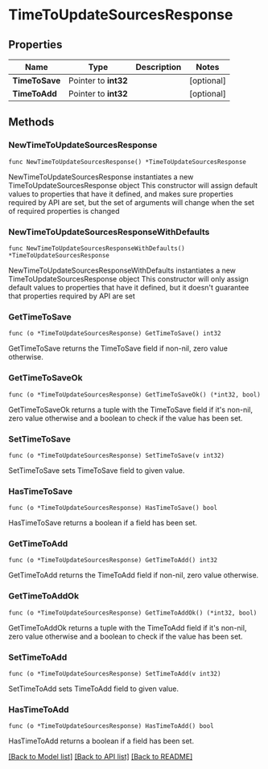 # TimeToUpdateSourcesResponse

## Properties

Name | Type | Description | Notes
------------ | ------------- | ------------- | -------------
**TimeToSave** | Pointer to **int32** |  | [optional] 
**TimeToAdd** | Pointer to **int32** |  | [optional] 

## Methods

### NewTimeToUpdateSourcesResponse

`func NewTimeToUpdateSourcesResponse() *TimeToUpdateSourcesResponse`

NewTimeToUpdateSourcesResponse instantiates a new TimeToUpdateSourcesResponse object
This constructor will assign default values to properties that have it defined,
and makes sure properties required by API are set, but the set of arguments
will change when the set of required properties is changed

### NewTimeToUpdateSourcesResponseWithDefaults

`func NewTimeToUpdateSourcesResponseWithDefaults() *TimeToUpdateSourcesResponse`

NewTimeToUpdateSourcesResponseWithDefaults instantiates a new TimeToUpdateSourcesResponse object
This constructor will only assign default values to properties that have it defined,
but it doesn't guarantee that properties required by API are set

### GetTimeToSave

`func (o *TimeToUpdateSourcesResponse) GetTimeToSave() int32`

GetTimeToSave returns the TimeToSave field if non-nil, zero value otherwise.

### GetTimeToSaveOk

`func (o *TimeToUpdateSourcesResponse) GetTimeToSaveOk() (*int32, bool)`

GetTimeToSaveOk returns a tuple with the TimeToSave field if it's non-nil, zero value otherwise
and a boolean to check if the value has been set.

### SetTimeToSave

`func (o *TimeToUpdateSourcesResponse) SetTimeToSave(v int32)`

SetTimeToSave sets TimeToSave field to given value.

### HasTimeToSave

`func (o *TimeToUpdateSourcesResponse) HasTimeToSave() bool`

HasTimeToSave returns a boolean if a field has been set.

### GetTimeToAdd

`func (o *TimeToUpdateSourcesResponse) GetTimeToAdd() int32`

GetTimeToAdd returns the TimeToAdd field if non-nil, zero value otherwise.

### GetTimeToAddOk

`func (o *TimeToUpdateSourcesResponse) GetTimeToAddOk() (*int32, bool)`

GetTimeToAddOk returns a tuple with the TimeToAdd field if it's non-nil, zero value otherwise
and a boolean to check if the value has been set.

### SetTimeToAdd

`func (o *TimeToUpdateSourcesResponse) SetTimeToAdd(v int32)`

SetTimeToAdd sets TimeToAdd field to given value.

### HasTimeToAdd

`func (o *TimeToUpdateSourcesResponse) HasTimeToAdd() bool`

HasTimeToAdd returns a boolean if a field has been set.


[[Back to Model list]](../README.md#documentation-for-models) [[Back to API list]](../README.md#documentation-for-api-endpoints) [[Back to README]](../README.md)


